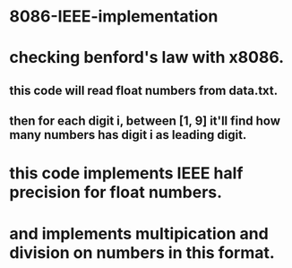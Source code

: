 # 8086-IEEE-implementation
# checking benford's law with x8086.

## this code will read float numbers from data.txt.
## then for each digit i, between [1, 9] it'll find how many numbers has digit i as leading digit.

# this code implements IEEE half precision for float numbers.
# and implements multipication and division on numbers in this format.

